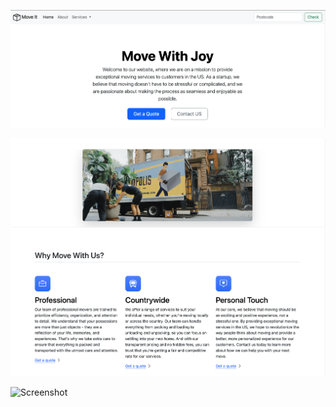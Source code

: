![Screenshot](https://raw.githubusercontent.com/leslieyjkim/Bootstrap_practice_moving/431a9d5c4b7dae09857f0d54ab21409d4ead15e1/screenshot_1.png)

![Screenshot](https://raw.githubusercontent.com/leslieyjkim/Bootstrap_practice_moving/431a9d5c4b7dae09857f0d54ab21409d4ead15e1/screenshot_2.png)

![Screenshot](https://raw.githubusercontent.com/leslieyjkim/Bootstrap_practice_moving/431a9d5c4b7dae09857f0d54ab21409d4ead15e1/screenshot_3.png)